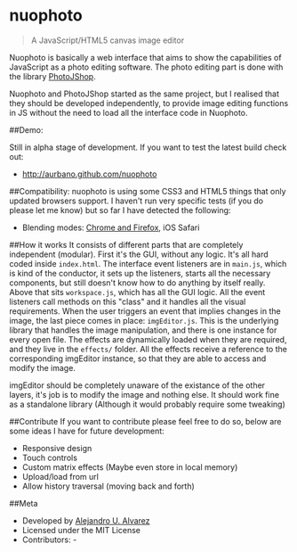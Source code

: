 nuophoto
========

> A JavaScript/HTML5 canvas image editor

Nuophoto is basically a web interface that aims to show the capabilities of JavaScript as a photo editing software.
The photo editing part is done with the library [PhotoJShop](https://github.com/aurbano/PhotoJShop).

Nuophoto and PhotoJShop started as the same project, but I realised that they should be developed independently, to provide image editing functions in JS without the need to load all the interface code in Nuophoto.

##Demo:

Still in alpha stage of development. If you want to test the latest build check out:

- http://aurbano.github.com/nuophoto


##Compatibility:
nuophoto is using some CSS3 and HTML5 things that only updated browsers support. I haven't run very specific tests (if you do please let me know) but so far I have detected the following:

- Blending modes: [Chrome and Firefox](http://blogs.adobe.com/webplatform/2013/05/20/canvas-blending-is-now-in-chrome-canary-safari-and-firefox/), iOS Safari

##How it works
It consists of different parts that are completely independent (modular). First it's the GUI, without any logic. It's all hard coded inside `index.html`.
The interface event listeners are in `main.js`, which is kind of the conductor, it sets up the listeners, starts all the necessary components, but still doesn't know how to do anything by itself really.
Above that sits `workspace.js`, which has all the GUI logic. All the event listeners call methods on this "class" and it handles all the visual requirements.
When the user triggers an event that implies changes in the image, the last piece comes in place: `imgEditor.js`. This is the underlying library that handles the image manipulation, and there is one instance for every open file.
The effects are dynamically loaded when they are required, and they live in the `effects/` folder. All the effects receive a reference to the corresponding imgEditor instance, so that they are able to access and modify the image.

imgEditor should be completely unaware of the existance of the other layers, it's job is to modify the image and nothing else. It should work fine as a standalone library (Although it would probably require some tweaking)

##Contribute
If you want to contribute please feel free to do so, below are some ideas I have for future development:

- Responsive design
- Touch controls
- Custom matrix effects (Maybe even store in local memory)
- Upload/load from url
- Allow history traversal (moving back and forth)

##Meta

* Developed by [Alejandro U. Alvarez](http://urbanoalvarez.es)
* Licensed under the MIT License
* Contributors: -
